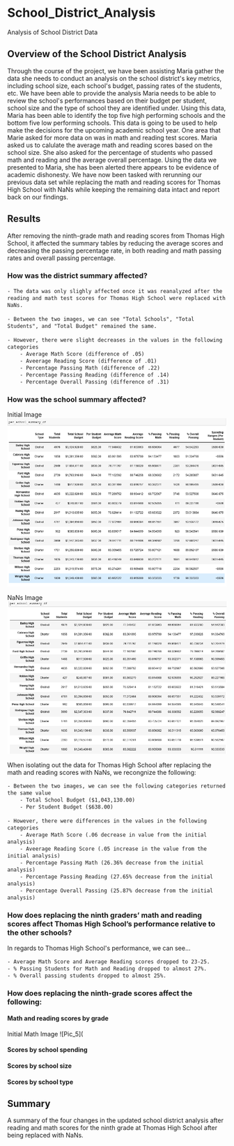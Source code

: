 # School_District_Analysis
Analysis of School District Data
## Overview of the School District Analysis
Through the course of the project, we have been assisting Maria gather the data she needs to conduct an analysis on the school district's key metrics, including school size, each school's budget, passing rates of the students, etc. We have been able to provide the analysis Maria needs to be able to review the school's performances based on their budget per student, school size and the type of school they are identified under. Using this data, Maria has been able to identify the top five high performing schools and the bottom five low performing schools. This data is going to be used to help make the decisions for the upcoming academic school year. One area that Marie asked for more data on was in math and reading test scores. Maria asked us to calulate the average math and reading scores based on the school size. She also asked for the percentage of students who passed math and reading and the average overall percentage. Using the data we presented to Maria, she has been alerted there appears to be evidence of academic dishonesty. We have now been tasked with rerunning our previous data set while replacing the math and reading scores for Thomas High School with NaNs while keeping the remaining data intact and report back on our findings. 
## Results
After removing the ninth-grade math and reading scores from Thomas High School, it affected the summary tables by reducing the average scores and decreasing the passing percentage rate, in both reading and math passing rates and overall passing percentage.
### How was the district summary affected?


    - The data was only slighly affected once it was reanalyzed after the reading and math test scores for Thomas High School were replaced with NaNs. 

    - Between the two images, we can see "Total Schools", "Total Students", and "Total Budget" remained the same.
    
    - However, there were slight decreases in the values in the following categories
        - Average Math Score (difference of .05)
        - Aveerage Reading Score (difference of .01)
        - Percentage Passing Math (difference of .22)
        - Percentage Passing Reading (difference of .14)
        - Percentage Overall Passing (difference of .31)
       

### How was the school summary affected? 
Initial Image
![Pic_3](https://github.com/smithsh14/School_District_Analysis/blob/main/05_PyCitySchools_PerSchoolSummary_initial.png)

NaNs Image
![Pic_4](https://github.com/smithsh14/School_District_Analysis/blob/main/05_PyCitySchools_PerSchoolSummary_NaNs.png)

When isolating out the data for Thomas High School after replacing the math and reading scores with NaNs, we recongnize the following:

    - Between the two images, we can see the following categories returned the same value
        - Total School Budget ($1,043,130.00)
        - Per Student Budget ($638.00)
    
    - However, there were differences in the values in the following categories
        - Average Math Score (.06 decrease in value from the initial analysis)
        - Aveerage Reading Score (.05 increase in the value from the initial analysis)
        - Percentage Passing Math (26.36% decrease from the initial analysis)
        - Percentage Passing Reading (27.65% decrease from the initial analysis)
        - Percentage Overall Passing (25.87% decrease from the initial analysis)

### How does replacing the ninth graders’ math and reading scores affect Thomas High School’s performance relative to the other schools?
In regards to Thomas High School's performance, we can see...

    - Average Math Score and Average Reading scores dropped to 23-25.
    - % Passing Students for Math and Reading dropped to almost 27%.
    - % Overall passing students dropped to almost 25%.


### How does replacing the ninth-grade scores affect the following:

#### Math and reading scores by grade
Initial Math Image
![Pic_5](
#### Scores by school spending
#### Scores by school size
#### Scores by school type

## Summary
A summary of the four changes in the updated school district analysis after reading and math scores for the ninth grade at Thomas High School after being replaced with NaNs.